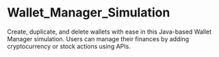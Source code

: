 # Wallet_Manager_Simulation
Create, duplicate, and delete wallets with ease in this Java-based Wallet Manager simulation. Users can manage their finances by adding cryptocurrency or stock actions using APIs.
